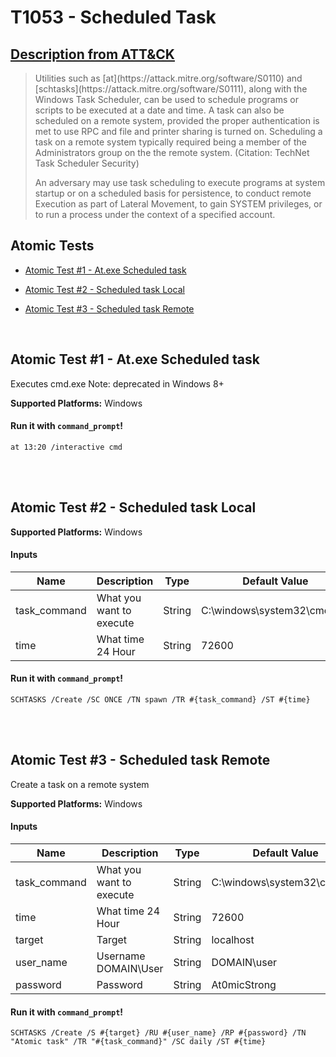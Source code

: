 # T1053 - Scheduled Task
## [Description from ATT&CK](https://attack.mitre.org/wiki/Technique/T1053)
<blockquote>Utilities such as [at](https://attack.mitre.org/software/S0110) and [schtasks](https://attack.mitre.org/software/S0111), along with the Windows Task Scheduler, can be used to schedule programs or scripts to be executed at a date and time. A task can also be scheduled on a remote system, provided the proper authentication is met to use RPC and file and printer sharing is turned on. Scheduling a task on a remote system typically required being a member of the Administrators group on the the remote system. (Citation: TechNet Task Scheduler Security)

An adversary may use task scheduling to execute programs at system startup or on a scheduled basis for persistence, to conduct remote Execution as part of Lateral Movement, to gain SYSTEM privileges, or to run a process under the context of a specified account.</blockquote>

## Atomic Tests

- [Atomic Test #1 - At.exe Scheduled task](#atomic-test-1---atexe-scheduled-task)

- [Atomic Test #2 - Scheduled task Local](#atomic-test-2---scheduled-task-local)

- [Atomic Test #3 - Scheduled task Remote](#atomic-test-3---scheduled-task-remote)


<br/>

## Atomic Test #1 - At.exe Scheduled task
Executes cmd.exe
Note: deprecated in Windows 8+

**Supported Platforms:** Windows


#### Run it with `command_prompt`!
```
at 13:20 /interactive cmd
```
<br/>
<br/>

## Atomic Test #2 - Scheduled task Local

**Supported Platforms:** Windows


#### Inputs
| Name | Description | Type | Default Value | 
|------|-------------|------|---------------|
| task_command | What you want to execute | String | C:\windows\system32\cmd.exe|
| time | What time 24 Hour | String | 72600|

#### Run it with `command_prompt`!
```
SCHTASKS /Create /SC ONCE /TN spawn /TR #{task_command} /ST #{time}
```
<br/>
<br/>

## Atomic Test #3 - Scheduled task Remote
Create a task on a remote system

**Supported Platforms:** Windows


#### Inputs
| Name | Description | Type | Default Value | 
|------|-------------|------|---------------|
| task_command | What you want to execute | String | C:\windows\system32\cmd.exe|
| time | What time 24 Hour | String | 72600|
| target | Target | String | localhost|
| user_name | Username DOMAIN\User | String | DOMAIN\user|
| password | Password | String | At0micStrong|

#### Run it with `command_prompt`!
```
SCHTASKS /Create /S #{target} /RU #{user_name} /RP #{password} /TN "Atomic task" /TR "#{task_command}" /SC daily /ST #{time}
```
<br/>
